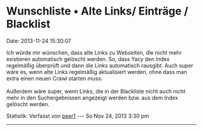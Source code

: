 Wunschliste • Alte Links/ Einträge / Blacklist
==============================================

Date: 2013-11-24 15:30:07

Ich würde mir wünschen, dass alte Links zu Webseiten, die nicht mehr
existieren automatisch gelöscht werden. So, dass Yacy den Index
regelmäßig überprüft und dann die Links automatisch rausgibt. Auch super
wäre es, wenn alte Links regelmäßig aktualisiert werden, ohne dass man
extra einen neuen Crawl starten muss.\
\
Außerdem wäre super, wenn Links, die in der Blackliste nicht auch nicht
mehr in den Suchergebnissen angezeigt werden bzw. aus dem Index gelöscht
werden.

Statistik: Verfasst von
[peer1](http://forum.yacy-websuche.de/memberlist.php?mode=viewprofile&u=907)
--- So Nov 24, 2013 3:30 pm

------------------------------------------------------------------------
